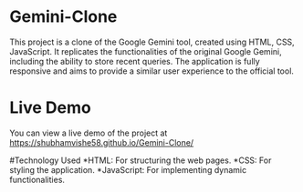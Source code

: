 # Gemini-Clone
This project is a clone of the Google Gemini tool, created using HTML, CSS, JavaScript. It replicates the functionalities of the original Google Gemini, including the ability to store recent queries. The application is fully responsive and aims to provide a similar user experience to the official tool.

# Live Demo
You can view a live demo of the project at 
https://shubhamvishe58.github.io/Gemini-Clone/

#Technology Used
*HTML: For structuring the web pages.
*CSS: For styling the application.
*JavaScript: For implementing dynamic functionalities.

